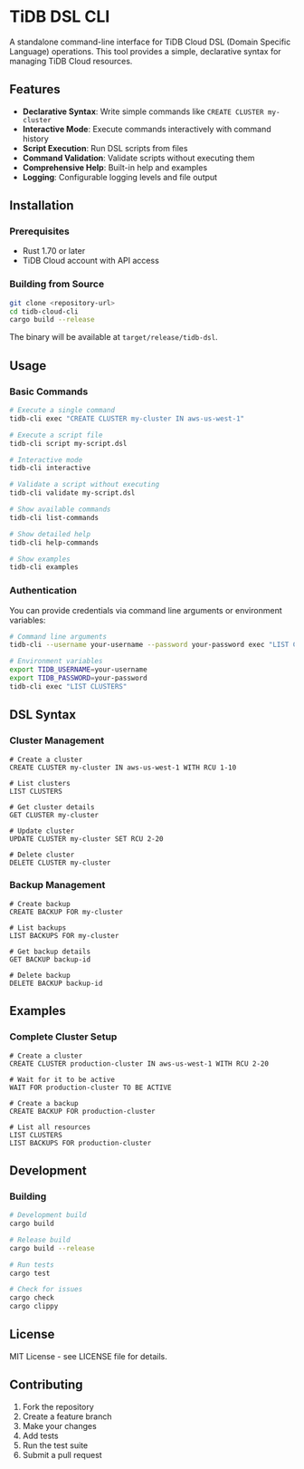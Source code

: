 # TiDB DSL CLI

A standalone command-line interface for TiDB Cloud DSL (Domain Specific Language) operations. This tool provides a simple, declarative syntax for managing TiDB Cloud resources.

## Features

- **Declarative Syntax**: Write simple commands like `CREATE CLUSTER my-cluster`
- **Interactive Mode**: Execute commands interactively with command history
- **Script Execution**: Run DSL scripts from files
- **Command Validation**: Validate scripts without executing them
- **Comprehensive Help**: Built-in help and examples
- **Logging**: Configurable logging levels and file output

## Installation

### Prerequisites

- Rust 1.70 or later
- TiDB Cloud account with API access

### Building from Source

```bash
git clone <repository-url>
cd tidb-cloud-cli
cargo build --release
```

The binary will be available at `target/release/tidb-dsl`.

## Usage

### Basic Commands

```bash
# Execute a single command
tidb-cli exec "CREATE CLUSTER my-cluster IN aws-us-west-1"

# Execute a script file
tidb-cli script my-script.dsl

# Interactive mode
tidb-cli interactive

# Validate a script without executing
tidb-cli validate my-script.dsl

# Show available commands
tidb-cli list-commands

# Show detailed help
tidb-cli help-commands

# Show examples
tidb-cli examples
```

### Authentication

You can provide credentials via command line arguments or environment variables:

```bash
# Command line arguments
tidb-cli --username your-username --password your-password exec "LIST CLUSTERS"

# Environment variables
export TIDB_USERNAME=your-username
export TIDB_PASSWORD=your-password
tidb-cli exec "LIST CLUSTERS"
```

## DSL Syntax

### Cluster Management

```dsl
# Create a cluster
CREATE CLUSTER my-cluster IN aws-us-west-1 WITH RCU 1-10

# List clusters
LIST CLUSTERS

# Get cluster details
GET CLUSTER my-cluster

# Update cluster
UPDATE CLUSTER my-cluster SET RCU 2-20

# Delete cluster
DELETE CLUSTER my-cluster
```

### Backup Management

```dsl
# Create backup
CREATE BACKUP FOR my-cluster

# List backups
LIST BACKUPS FOR my-cluster

# Get backup details
GET BACKUP backup-id

# Delete backup
DELETE BACKUP backup-id
```

## Examples

### Complete Cluster Setup

```dsl
# Create a cluster
CREATE CLUSTER production-cluster IN aws-us-west-1 WITH RCU 2-20

# Wait for it to be active
WAIT FOR production-cluster TO BE ACTIVE

# Create a backup
CREATE BACKUP FOR production-cluster

# List all resources
LIST CLUSTERS
LIST BACKUPS FOR production-cluster
```

## Development

### Building

```bash
# Development build
cargo build

# Release build
cargo build --release

# Run tests
cargo test

# Check for issues
cargo check
cargo clippy
```

## License

MIT License - see LICENSE file for details.

## Contributing

1. Fork the repository
2. Create a feature branch
3. Make your changes
4. Add tests
5. Run the test suite
6. Submit a pull request

